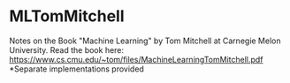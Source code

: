 # MLTomMitchell
Notes on the Book "Machine Learning" by Tom Mitchell at Carnegie Melon University. Read the book here: https://www.cs.cmu.edu/~tom/files/MachineLearningTomMitchell.pdf 
*Separate implementations provided
